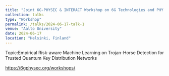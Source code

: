 ```yaml
---
title: "Joint 6G-PHYSEC & INTERACT Workshop on 6G Technologies and PHY Layer Security"
collection: talks
type: "Workshop"
permalink: /talks/2024-06-17-talk-1
venue: "Aalto University"
date: 2024-06-17
location: "Helsinki, Finland"
---
```


Topic:Empirical Risk-aware Machine Learning on Trojan-Horse Detection for Trusted Quantum Key Distribution Networks

https://6gphysec.org/workshops/
